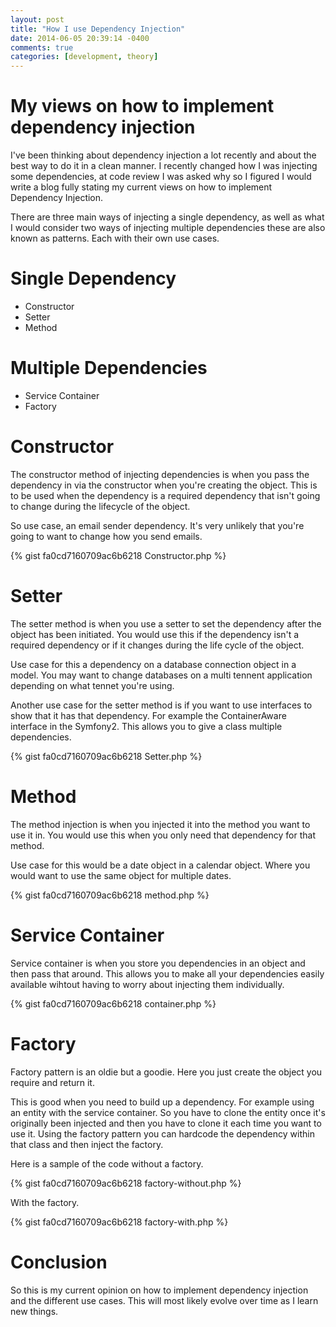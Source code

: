 ```yaml
---
layout: post
title: "How I use Dependency Injection"
date: 2014-06-05 20:39:14 -0400
comments: true
categories: [development, theory]
---
```

My views on how to implement dependency injection
=================================================

I've been thinking about dependency injection a lot recently and about the best way to do it in a clean manner. I recently changed how I was injecting some dependencies, at code review I was asked why so I figured I would write a blog fully stating my current views on how to implement Dependency Injection.

There are three main ways of injecting a single dependency, as well as what I would consider two ways of injecting multiple dependencies these are also known as patterns. Each with their own use cases.

# Single Dependency

* Constructor
* Setter
* Method

# Multiple Dependencies

* Service Container
* Factory

# Constructor

The constructor method of injecting dependencies is when you pass the dependency in via the constructor when you're creating the object. This is to be used when the dependency is a required dependency that isn't going to change during the lifecycle of the object.

So use case, an email sender dependency. It's very unlikely that you're going to want to change how you send emails.


{% gist fa0cd7160709ac6b6218 Constructor.php %}

# Setter

The setter method is when you use a setter to set the dependency after the object has been initiated. You would use this if the dependency isn't a required dependency or if it changes during the life cycle of the object.

Use case for this a dependency on a database connection object in a model. You may want to change databases on a multi tennent application depending on what tennet you're using.

Another use case for the setter method is if you want to use interfaces to show that it has that dependency. For example the ContainerAware interface in the Symfony2. This allows you to give a class multiple dependencies.


{% gist fa0cd7160709ac6b6218 Setter.php %}

# Method

The method injection is when you injected it into the method you want to use it in. You would use this when you only need that dependency for that method.

Use case for this would be a date object in a calendar object. Where you would want to use the same object for multiple dates.

{% gist fa0cd7160709ac6b6218 method.php %}

# Service Container

Service container is when you store you dependencies in an object and then pass that around. This allows you to make all your dependencies easily available wihtout having to worry about injecting them individually.

{% gist fa0cd7160709ac6b6218 container.php %}

# Factory

Factory pattern is an oldie but a goodie. Here you just create the object you require and return it.

This is good when you need to build up a dependency. For example using an entity with the service container. So you have to clone the entity once it's originally been injected and then you have to clone it each time you want to use it. Using the factory pattern you can hardcode the dependency within that class and then inject the factory.

Here is a sample of the code without a factory.

{% gist fa0cd7160709ac6b6218 factory-without.php %}

With the factory.


{% gist fa0cd7160709ac6b6218 factory-with.php %}

# Conclusion

So this is my current opinion on how to implement dependency injection and the different use cases. This will most likely evolve over time as I learn new things.
